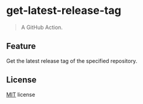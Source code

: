 # get-latest-release-tag

> A GitHub Action.

## Feature

Get the latest release tag of the specified repository.

## License

[MIT](./LICENSE) license
